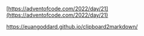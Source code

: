 [https://adventofcode.com/2022/day/21](https://adventofcode.com/2022/day/21)

https://euangoddard.github.io/clipboard2markdown/



